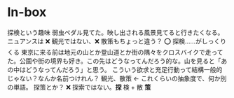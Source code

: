 # In-box
探検という趣味
弱虫ペダル見てた。映し出される風景見てると行きたくなる。
ニュアンスは :x: 観光ではない、:x: 散策もちょっと違う？
:o: 探検……がしっくりくる
東京に来る前は地元の山とか登山道とか街の隅々をクロスバイクで走ってた。公園や街の境界も好き。この先はどうなってんだろう的な。山を見ると「あの中はどうなってんだろう」と思う。
こういう欲求と充足行動って結構一般的じゃない？なんか名前つけれん？
観光、散策 ← これくらいの抽象度で、何か別の単語。
探策とか？ :x: 探索ではない。**探** 検 + 散 **策**
